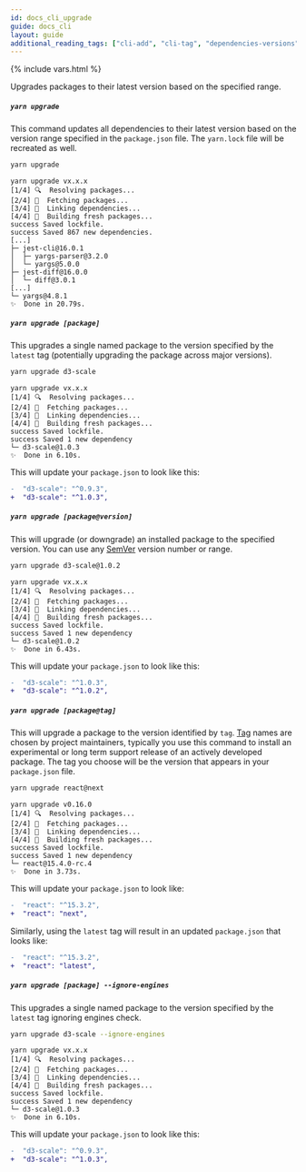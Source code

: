 ```yaml
---
id: docs_cli_upgrade
guide: docs_cli
layout: guide
additional_reading_tags: ["cli-add", "cli-tag", "dependencies-versions", "cli-upgrade-interactive"]
---
```


{% include vars.html %}

<p class="lead">Upgrades packages to their latest version based on the specified range.</p>

##### `yarn upgrade` <a class="toc" id="toc-yarn-upgrade" href="#toc-yarn-upgrade"></a>

This command updates all dependencies to their latest version based on the
version range specified in the `package.json` file. The `yarn.lock` file will
be recreated as well.

```sh
yarn upgrade
```
<!--email_off-->
```
yarn upgrade vx.x.x
[1/4] 🔍  Resolving packages...
[2/4] 🚚  Fetching packages...
[3/4] 🔗  Linking dependencies...
[4/4] 📃  Building fresh packages...
success Saved lockfile.
success Saved 867 new dependencies.
[...]
├─ jest-cli@16.0.1
│  ├─ yargs-parser@3.2.0
│  └─ yargs@5.0.0
├─ jest-diff@16.0.0
│  └─ diff@3.0.1
[...]
└─ yargs@4.8.1
✨  Done in 20.79s.
```
<!--/email_off-->
##### `yarn upgrade [package]` <a class="toc" id="toc-yarn-upgrade-package" href="#toc-yarn-upgrade-package"></a>

This upgrades a single named package to the version specified by the `latest`
tag (potentially upgrading the package across major versions).

```sh
yarn upgrade d3-scale
```
<!--email_off-->
```
yarn upgrade vx.x.x
[1/4] 🔍  Resolving packages...
[2/4] 🚚  Fetching packages...
[3/4] 🔗  Linking dependencies...
[4/4] 📃  Building fresh packages...
success Saved lockfile.
success Saved 1 new dependency
└─ d3-scale@1.0.3
✨  Done in 6.10s.
```
<!--/email_off-->
This will update your `package.json` to look like this:

```diff
-  "d3-scale": "^0.9.3",
+  "d3-scale": "^1.0.3",
```
<!--email_off-->
##### `yarn upgrade [package@version]` <a class="toc" id="toc-yarn-upgrade-package-version" href="#toc-yarn-upgrade-package-version"></a>
<!--/email_off-->
This will upgrade (or downgrade) an installed package to the specified version.
You can use any
[SemVer]({{url_base}}/docs/dependency-versions#toc-semantic-versioning) version
number or range.
<!--email_off-->
```sh
yarn upgrade d3-scale@1.0.2
```

```
yarn upgrade vx.x.x
[1/4] 🔍  Resolving packages...
[2/4] 🚚  Fetching packages...
[3/4] 🔗  Linking dependencies...
[4/4] 📃  Building fresh packages...
success Saved lockfile.
success Saved 1 new dependency
└─ d3-scale@1.0.2
✨  Done in 6.43s.
```
<!--/email_off-->
This will update your `package.json` to look like this:

```diff
-  "d3-scale": "^1.0.3",
+  "d3-scale": "^1.0.2",
```
<!--email_off-->
##### `yarn upgrade [package@tag]` <a class="toc" id="toc-yarn-upgrade-package-tag" href="#toc-yarn-upgrade-package-tag"></a>
<!--/email_off-->
This will upgrade a package to the version identified by `tag`.
[Tag]({{url_base}}/docs/cli/tag#toc-what-are-tags) names are chosen by project
maintainers, typically you use this command to install an experimental or long
term support release of an actively developed package. The tag you choose will
be the version that appears in your `package.json` file.
<!--email_off-->
```sh
yarn upgrade react@next
```

```
yarn upgrade v0.16.0
[1/4] 🔍  Resolving packages...
[2/4] 🚚  Fetching packages...
[3/4] 🔗  Linking dependencies...
[4/4] 📃  Building fresh packages...
success Saved lockfile.
success Saved 1 new dependency
└─ react@15.4.0-rc.4
✨  Done in 3.73s.
```
<!--/email_off-->
This will update your `package.json` to look like:

```diff
-  "react": "^15.3.2",
+  "react": "next",
```

Similarly, using the `latest` tag will result in an updated `package.json` that
looks like:

```diff
-  "react": "^15.3.2",
+  "react": "latest",
```

##### `yarn upgrade [package] --ignore-engines` <a class="toc" id="toc-yarn-upgrade-package-ignore-engines" href="#toc-yarn-upgrade-package-ignore-engines"></a>

This upgrades a single named package to the version specified by the `latest`
tag ignoring engines check.

```sh
yarn upgrade d3-scale --ignore-engines
```
<!--email_off-->
```
yarn upgrade vx.x.x
[1/4] 🔍  Resolving packages...
[2/4] 🚚  Fetching packages...
[3/4] 🔗  Linking dependencies...
[4/4] 📃  Building fresh packages...
success Saved lockfile.
success Saved 1 new dependency
└─ d3-scale@1.0.3
✨  Done in 6.10s.
```
<!--/email_off-->
This will update your `package.json` to look like this:

```diff
-  "d3-scale": "^0.9.3",
+  "d3-scale": "^1.0.3",
```
